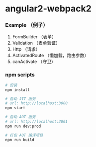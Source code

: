 # angular2-webpack2

### Example （例子）

1. FormBuilder （表单）
2. Validation （表单验证）
3. Http （请求）
4. ActivatedRoute （懒加载，路由参数）
5. canActivate （守卫）

### npm scripts

```bash
# 安装
npm install

# 启动 JIT 服务
# url: http://localhost:3000
npm start

# 启动 AOT 服务
# url: http://localhost:3001
npm run dev:prod

# 打包 AOT 编译项目
npm run build


